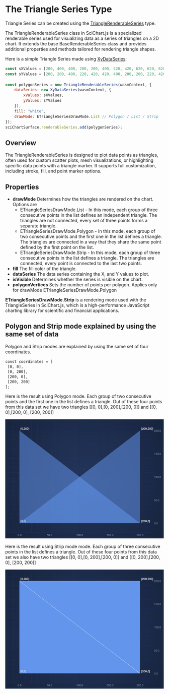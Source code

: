 # The Triangle Series Type

Triangle Series can be created using the [TriangleRenderableSeries](https://www.scichart.com/documentation/js/v4/typedoc/classes/trianglerenderableseries.html) type.

The TriangleRenderableSeries class in SciChart.js is a specialized renderable series used for visualizing data as a series of triangles on a 2D chart. It extends the base BaseRenderableSeries class and provides additional properties and methods tailored for rendering triangle shapes.

Here is a simple Triangle Series made using [XyDataSeries](https://www.scichart.com/documentation/js/v4/typedoc/classes/xydataseries.html):

```javascript
const sXValues = [200, 400, 400, 200, 200, 400, 420, 420, 620, 620, 620, 420];
const sYValues = [200, 200, 400, 220, 420, 420, 400, 200, 200, 220, 420, 420];

const polygonSeries = new TriangleRenderableSeries(wasmContext, {
    dataSeries: new XyDataSeries(wasmContext, {
        xValues: sXValues,
        yValues: sYValues
    }),
    fill: "white",
    drawMode: ETriangleSeriesDrawMode.List // Polygon / List / Strip
});
sciChartSurface.renderableSeries.add(polygonSeries);
```

## Overview

The TriangleRenderableSeries is designed to plot data points as triangles, often used for custom scatter plots, mesh visualizations, or highlighting specific data points with a triangle marker. It supports full customization, including stroke, fill, and point marker options.

## Properties

-   **drawMode** Determines how the triangles are rendered on the chart. Options are
    -   ETriangleSeriesDrawMode.List - In this mode, each group of three consecutive points in the list defines an independent triangle. The triangles are not connected, every set of three points forms a separate triangle.
    -   ETriangleSeriesDrawMode.Polygon - In this mode, each group of two consecutive points and the first one in the list defines a triangle. The triangles are connected in a way that they share the same point defined by the first point on the list.
    -   ETriangleSeriesDrawMode.Strip - In this mode, each group of three consecutive points in the list defines a triangle. The triangles are connected, every point is connected to the last two points.
-   **fill** The fill color of the triangle.
-   **dataSeries** The data series containing the X, and Y values to plot.
-   **isVisible** Determines whether the series is visible on the chart.
-   **polygonVertices** Sets the number of points per polygon. Applies only for drawMode ETriangleSeriesDrawMode.Polygon

**ETriangleSeriesDrawMode.Strip** is a rendering mode used with the TriangleSeries in SciChart.js, which is a high-performance JavaScript charting library for scientific and financial applications.

## Polygon and Strip mode explained by using the same set of data

Polygon and Strip modes are explained by using the same set of four coordinates.

```
const coordinates = [
 [0, 0],
 [0, 200],
 [200, 0],
 [200, 200]
];
```

Here is the result using Polygon mode. Each group of two consecutive points and the first one in the list defines a triangle.
Out of these four points from this data set we have two triangles [[0, 0],[0, 200],[200, 0]] and [[0, 0],[200, 0], [200, 200]]

![TriangleSeriesPolygon](images/TriangleSeriesPolygon.png)

Here is the result using Strip mode mode. Each group of three consecutive points in the list defines a triangle.
Out of these four points from this data set we also have two triangles [[0, 0],[0, 200],[200, 0]] and [[0, 200],[200, 0], [200, 200]]

![TriangleSeriesStrip](images/TriangleSeriesStrip.png)
